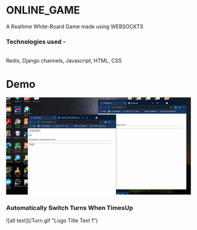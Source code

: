 # ONLINE_GAME
A Realtime White-Board Game made using WEBSOCKTS<br>
<h3 >
 Technologies used - 
 </h3>
 <br>
  Redis, Django channels, Javascript, HTML, CSS<br>
  
 # Demo
<!--  <h3> Pairing up the Players </h3>  -->
![alt text](/Join.gif "Logo Title Text 1")


 <h3> Automatically Switch Turns When TimesUp </h3> 
![alt text](/Turn.gif "Logo Title Text 1")




  

 

